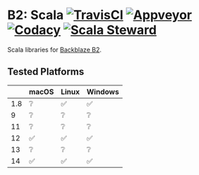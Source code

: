 # B2: Scala [![TravisCI][travis-ci-status-badge]][travis-ci-build] [![Appveyor][appveyor-status-badge]][appveyor-build] [![Codacy][codacy-status-badge]][codacy-build] [![Scala Steward][scala-steward-status-badge]][scala-steward-overview]

Scala libraries for [Backblaze B2][backblaze-b2-overview].

## Tested Platforms

| | macOS | Linux | Windows |
| --- | --- | --- | --- |
| 1.8 | :grey_question: | :white_check_mark: | :white_check_mark: | 
| 9 | :grey_question: | :grey_question: | :grey_question: | 
| 11 | :grey_question: | :grey_question: | :grey_question: | 
| 12 | :white_check_mark: | :white_check_mark: | :white_check_mark: |
| 13 | :grey_question: | :grey_question: | :grey_question: | 
| 14 | :white_check_mark: | :white_check_mark: | :white_check_mark: |

[appveyor-build]: https://ci.appveyor.com/project/michaelahlers/b2-scala
[appveyor-status-badge]: https://ci.appveyor.com/api/projects/status/9lflbg9hhbrhsidl/branch/v0.0.x?svg=true

[backblaze-b2-overview]: https://backblaze.com/b2/

[codacy-build]: https://codacy.com/app/michaelahlers/b2-scala
[codacy-status-badge]: https://api.codacy.com/project/badge/Grade/baeeff0647e544399e7245e6f4110607?branch=v0.0.x

[scala-steward-status-badge]: https://img.shields.io/badge/Scala_Steward-helping-blue.svg
[scala-steward-overview]: https://scala-steward.org

[travis-ci-build]: https://www.travis-ci.org/michaelahlers/b2-scala
[travis-ci-status-badge]: https://www.travis-ci.org/michaelahlers/b2-scala.svg?branch=v0.0.x
